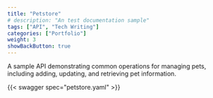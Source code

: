 ```yaml
---
title: "Petstore"
# description: "An test documentation sample"
tags: ["API", "Tech Writing"]
categories: ["Portfolio"]
weight: 3
showBackButton: true
---
```


A sample API demonstrating common operations for managing pets, including adding, updating, and retrieving pet information.

{{< swagger spec="petstore.yaml" >}}